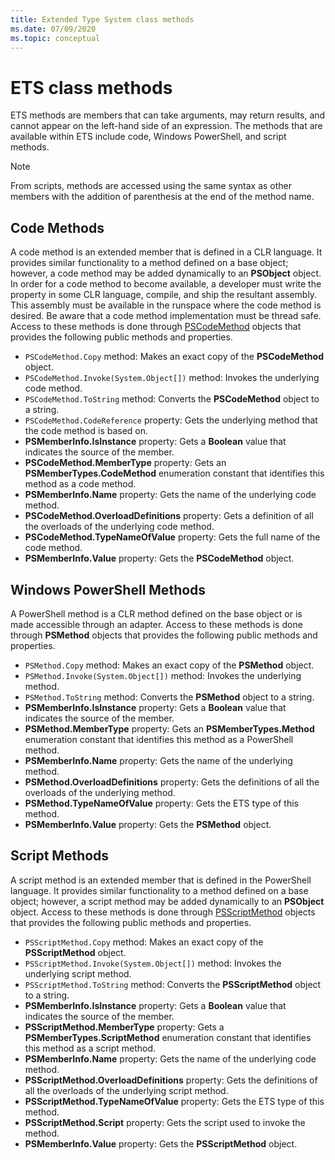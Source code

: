 ```yaml
---
title: Extended Type System class methods
ms.date: 07/09/2020
ms.topic: conceptual
---
```

# ETS class methods

ETS methods are members that can take arguments, may return results, and cannot appear on the
left-hand side of an expression. The methods that are available within ETS include code, Windows
PowerShell, and script methods.

> [!NOTE]
> From scripts, methods are accessed using the same syntax as other members with the addition of
> parenthesis at the end of the method name.

## Code Methods

A code method is an extended member that is defined in a CLR language. It provides similar
functionality to a method defined on a base object; however, a code method may be added dynamically
to an **PSObject** object. In order for a code method to become available, a developer must write
the property in some CLR language, compile, and ship the resultant assembly. This assembly must be
available in the runspace where the code method is desired. Be aware that a code method
implementation must be thread safe. Access to these methods is done through
[PSCodeMethod](/dotnet/api/system.management.automation.pscodemethod) objects that provides the
following public methods and properties.

- `PSCodeMethod.Copy` method: Makes an exact copy of the **PSCodeMethod** object.
- `PSCodeMethod.Invoke(System.Object[])` method: Invokes the underlying code method.
- `PSCodeMethod.ToString` method: Converts the **PSCodeMethod** object to a string.
- `PSCodeMethod.CodeReference` property: Gets the underlying method that the code method is based
  on.
- **PSMemberInfo.IsInstance** property: Gets a **Boolean** value that indicates the source of the
  member.
- **PSCodeMethod.MemberType** property: Gets an **PSMemberTypes.CodeMethod** enumeration constant
  that identifies this method as a code method.
- **PSMemberInfo.Name** property: Gets the name of the underlying code method.
- **PSCodeMethod.OverloadDefinitions** property: Gets a definition of all the overloads of the
  underlying code method.
- **PSCodeMethod.TypeNameOfValue** property: Gets the full name of the code method.
- **PSMemberInfo.Value** property: Gets the **PSCodeMethod** object.

## Windows PowerShell Methods

A PowerShell method is a CLR method defined on the base object or is made accessible through an
adapter. Access to these methods is done through **PSMethod** objects that provides the following
public methods and properties.

- `PSMethod.Copy` method: Makes an exact copy of the **PSMethod** object.
- `PSMethod.Invoke(System.Object[])` method: Invokes the underlying method.
- `PSMethod.ToString` method: Converts the **PSMethod** object to a string.
- **PSMemberInfo.IsInstance** property: Gets a **Boolean** value that indicates the source of the
  member.
- **PSMethod.MemberType** property: Gets an **PSMemberTypes.Method** enumeration constant that
  identifies this method as a PowerShell method.
- **PSMemberInfo.Name** property: Gets the name of the underlying method.
- **PSMethod.OverloadDefinitions** property: Gets the definitions of all the overloads of the
  underlying method.
- **PSMethod.TypeNameOfValue** property: Gets the ETS type of this method.
- **PSMemberInfo.Value** property: Gets the **PSMethod** object.

## Script Methods

A script method is an extended member that is defined in the PowerShell language. It provides
similar functionality to a method defined on a base object; however, a script method may be added
dynamically to an **PSObject** object. Access to these methods is done through
[PSScriptMethod](/dotnet/api/system.management.automation.psscriptmethod) objects that provides the
following public methods and properties.

- `PSScriptMethod.Copy` method: Makes an exact copy of the **PSScriptMethod** object.
- `PSScriptMethod.Invoke(System.Object[])` method: Invokes the underlying script method.
- `PSScriptMethod.ToString` method: Converts the **PSScriptMethod** object to a string.
- **PSMemberInfo.IsInstance** property: Gets a **Boolean** value that indicates the source of the
  member.
- **PSScriptMethod.MemberType** property: Gets a **PSMemberTypes.ScriptMethod** enumeration constant
  that identifies this method as a script method.
- **PSMemberInfo.Name** property: Gets the name of the underlying code method.
- **PSScriptMethod.OverloadDefinitions** property: Gets the definitions of all the overloads of the
  underlying script method.
- **PSScriptMethod.TypeNameOfValue** property: Gets the ETS type of this method.
- **PSScriptMethod.Script** property: Gets the script used to invoke the method.
- **PSMemberInfo.Value** property: Gets the **PSScriptMethod** object.
